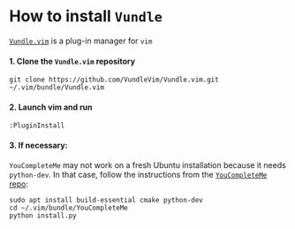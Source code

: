 # How to install `Vundle`

[`Vundle.vim`](https://github.com/VundleVim/Vundle.vim) is a plug-in manager for `vim`

#### 1. Clone the `Vundle.vim` repository
```
git clone https://github.com/VundleVim/Vundle.vim.git ~/.vim/bundle/Vundle.vim
```

#### 2. Launch vim and run 
```
:PluginInstall
```

#### 3. If necessary:
`YouCompleteMe` may not work on a fresh Ubuntu installation because it needs `python-dev`. In that case, follow the instructions from the [`YouCompleteMe` repo](https://github.com/Valloric/YouCompleteMe#ubuntu-linux-x64):
```
sudo apt install build-essential cmake python-dev
cd ~/.vim/bundle/YouCompleteMe
python install.py
```
